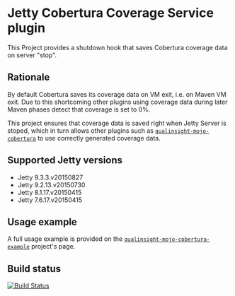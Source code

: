 # Jetty Cobertura Coverage Service plugin

This Project provides a shutdown hook that saves Cobertura coverage data on server "stop".

## Rationale ##

By default Cobertura saves its coverage data on VM exit, i.e. on Maven VM exit. Due to this shortcoming other plugins using coverage data during later Maven phases detect that coverage is set to 0%. 

This project ensures that coverage data is saved right when Jetty Server is stoped, which in turn allows other plugins such as [``qualinsight-mojo-cobertura``](https://github.com/QualInsight/qualinsight-mojo-cobertura) to use correctly generated coverage data. 

## Supported Jetty versions

* Jetty 9.3.3.v20150827
* Jetty 9.2.13.v20150730
* Jetty 8.1.17.v20150415
* Jetty 7.6.17.v20150415

## Usage example

A full usage example is provided on the [``qualinsight-mojo-cobertura-example``](https://github.com/pawlakm/qualinsight-mojo-cobertura-example) project's page.

## Build status

[![Build Status](https://travis-ci.org/QualInsight/qualinsight-plugins-jetty.svg)](https://travis-ci.org/QualInsight/qualinsight-plugins-jetty)